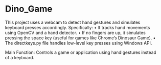 # Dino_Game
This project uses a webcam to detect hand gestures and simulates keyboard presses accordingly. Specifically:
	•	It tracks hand movements using OpenCV and a hand detector.
	•	If no fingers are up, it simulates pressing the space key (useful for games like Chrome’s Dinosaur Game).
	•	The directkeys.py file handles low-level key presses using Windows API.

Main Function: Controls a game or application using hand gestures instead of a keyboard.
